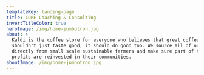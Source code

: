 ```yaml
---
templateKey: landing-page
title: CORE Coaching & Consulting
invertTitleColor: true
heroImage: /img/home-jumbotron.jpg
about: >
  Kaldi is the coffee store for everyone who believes that great coffee
  shouldn't just taste good, it should do good too. We source all of our beans
  directly from small scale sustainable farmers and make sure part of the
  profits are reinvested in their communities.
aboutImage: /img/home-jumbotron.jpg
---
```

